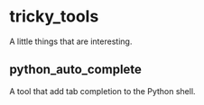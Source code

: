 # tricky_tools
A little things that are interesting.

## python_auto_complete
A tool that add tab completion to the Python shell.
